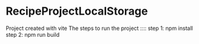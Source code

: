 # RecipeProjectLocalStorage
Project created with vite 
The steps to run the project ::::
step 1: npm install
step 2: npm run build
